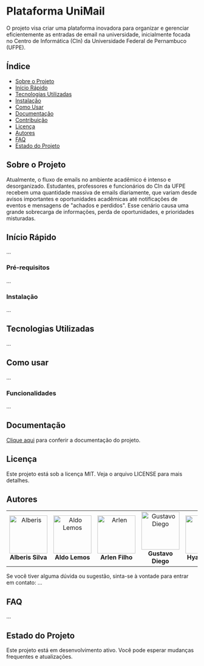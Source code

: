 # Plataforma UniMail

O projeto visa criar uma plataforma inovadora para organizar e gerenciar eficientemente as entradas de email na universidade, inicialmente focada no Centro de Informática (CIn) da Universidade Federal de Pernambuco (UFPE).

## Índice

- [Sobre o Projeto](#sobre-o-projeto)
- [Início Rápido](#inicio-rapido)
- [Tecnologias Utilizadas](#tecnologias-utilizadas)
- [Instalação](#instalação)
- [Como Usar](#como-usar)
- [Documentação](#documentacao)
- [Contribuição](#contribuição)
- [Licença](#licenca)
- [Autores](#autores)
- [FAQ](#faq)
- [Estado do Projeto](#estado-do-projeto)

## Sobre o Projeto

Atualmente, o fluxo de emails no ambiente acadêmico é intenso e desorganizado. Estudantes, professores e funcionários do CIn da UFPE recebem uma quantidade massiva de emails diariamente, que variam desde avisos importantes e oportunidades acadêmicas até notificações de eventos e mensagens de "achados e perdidos". Esse cenário causa uma grande sobrecarga de informações, perda de oportunidades, e prioridades misturadas.

## Início Rápido

...

### Pré-requisitos

...

### Instalação

...

## Tecnologias Utilizadas

...

## Como usar

...

### Funcionalidades

...

## Documentação

[Clique aqui](https://github.com/4RL3N/Projeto-if977-Eng.Software/tree/main/Documenta%C3%A7%C3%A3o) para conferir a documentação do projeto.

## Licença
Este projeto está sob a licença MIT. Veja o arquivo LICENSE para mais detalhes.

## Autores
<table>
  <tr>
    <td align="center">
      <img src="https://avatars.githubusercontent.com/u/131917608?v=4" width="100px;" alt="Alberis"/><br />
      <b>Alberis Silva</b><br />
    </td>
    <td align="center">
      <img src="https://avatars.githubusercontent.com/u/131917694?v=4" width="100px;" alt="Aldo Lemos"/><br />
      <b>Aldo Lemos</b><br />
    </td>
    <td align="center">
      <img src="https://avatars.githubusercontent.com/u/106412379?v=4" width="100px;" alt="Arlen"/><br />
      <b>Arlen Filho</b><br />
    </td>
    <td align="center">
      <img src="https://avatars.githubusercontent.com/u/121072900?v=4" width="100px;" alt="Gustavo Diego"/><br />
      <b>Gustavo Diego</b><br />
       <td align="center">
      <img src="https://avatars.githubusercontent.com/u/131627751?v=4" width="100px;" alt="Hyan"/><br />
      <b>Hyan Lucas</b><br />
    </td>
    </td>
    <td align="center">
      <img src="https://avatars.githubusercontent.com/u/83255127?v=4" width="100px;" alt="Mariana Marinho"/><br />
      <b>Mariana Marinho</b><br />
    </td>
  </tr>
</table>
Se você tiver alguma dúvida ou sugestão, sinta-se à vontade para entrar em contato:
...

## FAQ

...

## Estado do Projeto

Este projeto está em desenvolvimento ativo. Você pode esperar mudanças frequentes e atualizações.
